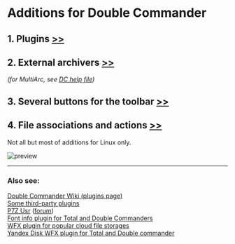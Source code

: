 Additions for Double Commander
=====================================

## 1. Plugins [>>](plugins.md)

## 2. External archivers [>>](multiarc.ini.md)
*(for MultiArc, see [DC help file](http://doublecmd.github.io/doc/en/multiarc.html))*

## 3. Several buttons for the toolbar [>>](buttons.md)

## 4. File associations and actions [>>](extassoc.xml.md)

Not all but most of additions for Linux only.

![preview](https://repository-images.githubusercontent.com/97732523/23c14800-6a78-11e9-88c8-64b2054ca4f7)

---
### Also see:
[Double Commander Wiki (plugins page)](https://github.com/doublecmd/doublecmd/wiki/Plugins)<br>
[Some third-party plugins](https://github.com/doublecmd/plugins)<br>
[P7Z Usr](https://github.com/ikk00/p7z-usr) ([forum](https://doublecmd.sourceforge.io/forum/viewtopic.php?f=5&t=3339))<br>
[Font info plugin for Total and Double Commanders](https://github.com/danpla/wdx_fontinfo)<br>
[WFX plugin for popular cloud file storages](https://github.com/ivanenko/cloud_storage)<br>
[Yandex Disk WFX plugin for Total and Double commander](https://github.com/ivanenko/ydisk_commander)
